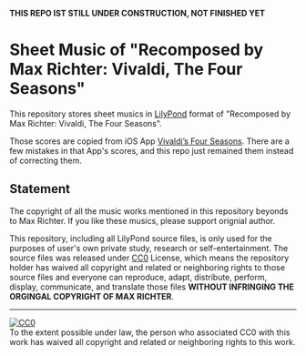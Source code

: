 **THIS REPO IST STILL UNDER CONSTRUCTION, NOT FINISHED YET**


# Sheet Music of "Recomposed by Max Richter: Vivaldi, The Four Seasons"

This repository stores sheet musics in [LilyPond](https://lilypond.org) format of "Recomposed by Max Richter: Vivaldi, The Four Seasons".

Those scores are copied from iOS App [Vivaldi’s Four Seasons](https://itunes.apple.com/us/app/vivaldis-four-seasons/id827751585). There are a few mistakes in that App's scores, and this repo just remained them instead of correcting them.

## Statement

The copyright of all the music works mentioned in this repository beyonds to Max Richter. If you like these musics, please support orignial author. 

This repository, including all LilyPond source files, is only used for the purposes of user's own private study, research or self-entertainment. The source files was released under [CC0](http://creativecommons.org/publicdomain/zero/1.0/) License, which means the repository holder has waived all copyright and related or neighboring rights to those source files and everyone can reproduce, adapt, distribute, perform, display, communicate, and translate those files **WITHOUT INFRINGING THE ORGINGAL COPYRIGHT OF MAX RICHTER**. 

-----

<p xmlns:dct="http://purl.org/dc/terms/">
  <a rel="license"
     href="http://creativecommons.org/publicdomain/zero/1.0/">
    <img src="https://licensebuttons.net/p/zero/1.0/88x31.png" style="border-style: none;" alt="CC0" />
  </a>
  <br />
  To the extent possible under law,
  <span rel="dct:publisher" resource="[_:publisher]">the person who associated CC0</span>
  with this work has waived all copyright and related or neighboring
  rights to this work.
</p>